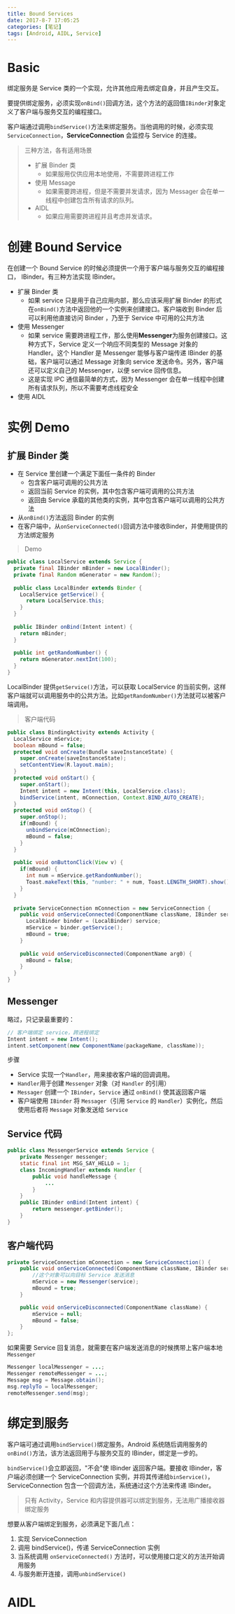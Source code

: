 ```yaml
---
title: Bound Services
date: 2017-8-7 17:05:25
categories: [笔记]
tags: [Android, AIDL, Service]
---
```


# Basic

绑定服务是 Service 类的一个实现，允许其他应用去绑定自身，并且产生交互。

要提供绑定服务，必须实现`onBind()`回调方法，这个方法的返回值`IBinder`对象定义了客户端与服务交互的编程接口。

客户端通过调用`bindService()`方法来绑定服务。当他调用的时候，必须实现`ServiceConnection`，**ServiceConnection** 会监控与 Service 的连接。

> 三种方法，各有适用场景
>
> * 扩展 Binder 类
>   * 如果服用仅供应用本地使用，不需要跨进程工作
> * 使用 Message
>   * 如果需要跨进程，但是不需要并发请求，因为 Messager 会在单一线程中创建包含所有请求的队列。
> * AIDL
>   * 如果应用需要跨进程并且考虑并发请求。



# 创建 Bound Service

在创建一个 Bound Service 的时候必须提供一个用于客户端与服务交互的编程接口， IBinder。有三种方法实现 IBinder。

* 扩展 Binder 类
  * 如果 service 只是用于自己应用内部，那么应该采用扩展 Binder 的形式在`onBind()`方法中返回他的一个实例来创建接口。客户端收到 Binder 后可以利用他直接访问 Binder ，乃至于 Service 中可用的公共方法
* 使用 Messenger
  * 如果 service 需要跨进程工作，那么使用**Messenger**为服务创建接口。这种方式下，Service 定义一个响应不同类型的 Message 对象的 Handler。这个 Handler 是 Messenger 能够与客户端传递 IBinder 的基础，客户端可以通过 Message 对象向 service 发送命令。另外，客户端还可以定义自己的 Messenger，以便 service 回传信息。
  * 这是实现 IPC 通信最简单的方式，因为 Messenger 会在单一线程中创建所有请求队列，所以不需要考虑线程安全
* 使用 AIDL

# 实例 Demo

## 扩展 Binder 类

* 在 Service 里创建一个满足下面任一条件的 Binder
  * 包含客户端可调用的公共方法
  * 返回当前 Service 的实例，其中包含客户端可调用的公共方法
  * 返回由 Service 承载的其他类的实例，其中包含客户端可以调用的公共方法
* 从`onBind()`方法返回 Binder 的实例
* 在客户端中，从`onServiceConnected()`回调方法中接收Binder，并使用提供的方法绑定服务

> Demo

```java
public class LocalService extends Service {
  private final IBinder mBinder = new LocalBinder();
  private final Random mGenerator = new Random();
  
  public class LocalBinder extends Binder {
    LocalService getService() {
      return LocalService.this;
    }
  }
  
  public IBinder onBind(Intent intent) {
    return mBinder;
  }
  
  public int getRandomNumber() {
    return mGenerator.nextInt(100);
  }
}
```

LocalBinder 提供`getService()`方法，可以获取 LocalService 的当前实例，这样客户端就可以调用服务中的公共方法。比如`getRandomNumber()`方法就可以被客户端调用。

> 客户端代码

```java
public class BindingActivity extends Activity {
  LocalService mService;
  boolean mBound = false;
  protected void onCreate(Bundle saveInstanceState) {
    super.onCreate(saveInstanceState);
    setContentView(R.layout.main);
  }
  protected void onStart() {
    super.onStart();
    Intent intent = new Intent(this, LocalService.class);
    bindService(intent, mConnection, Context.BIND_AUTO_CREATE);
  }
  protected void onStop() {
    super.onStop();
    if(mBound) {
      unbindService(mCOnnection);
      mBound = false;
    }
  }
  
  public void onButtonClick(View v) {
    if(mBound) {
      int num = mService.getRandomNumber();
      Toast.makeText(this, "number: " + num, Toast.LENGTH_SHORT).show();
    }
  }
  
  private ServiceConnection mConnection = new ServiceConnection {
    public void onServiceConnected(ComponentName className, IBinder service) {
      LocalBinder binder = (LocalBinder) service;
      mService = binder.getService();
      mBound = true;
    }
    
    public void onServiceDisconnected(ComponentName arg0) {
      mBound = false;
    }
  }
}
```

## Messenger

略过，只记录最重要的：

```java
// 客户端绑定 service，跨进程绑定
Intent intent = new Intent();
intent.setComponent(new ComponentName(packageName, className));
```

步骤

* Service 实现一个`Handler`，用来接收客户端的回调调用。
* `Handler`用于创建 `Messenger` 对象（对 `Handler` 的引用）
* `Messager` 创建一个 `IBinder`，`Service` 通过 `onBind()` 使其返回客户端
* 客户端使用 `IBinder` 将 `Messager`（引用 `Service` 的 `Handler`）实例化，然后使用后者将 `Message` 对象发送给 `Service`

## Service 代码

```java
public class MessengerService extends Service {
    private Messenger messenger;
    static final int MSG_SAY_HELLO = 1;
    class IncomingHandler extends Handler {
        public void handleMessage {
            ...
        }
    }
    public IBinder onBind(Intent intent) {
        return messenger.getBinder();
    }
}
```

## 客户端代码

```java
private ServiceConnection mConnection = new ServiceConnection() {
    public void onServiceConnected(ComponentName className, IBinder service) {
        //这个对象可以向目标 Service 发送消息
        mService = new Messenger(service);
        mBound = true;
    }

    public void onServiceDisconnected(ComponentName className) {
        mService = null;
        mBound = false;
    }
};
```

如果需要 Service 回复消息，就需要在客户端发送消息的时候携带上客户端本地 `Messenger`

```java
Messenger localMessenger = ...;
Messenger remoteMessenger = ...;
Message msg = Message.obtain();
msg.replyTo = localMessenger;
remoteMessenger.send(msg);
```

# 绑定到服务

客户端可通过调用`bindService()`绑定服务。Android 系统随后调用服务的`onBind()`方法，该方法返回用于与服务交互的 IBinder，绑定是一步的。

`bindService()`会立即返回，"不会"使 IBinder 返回客户端。要接收 IBinder，客户端必须创建一个 ServiceConnection 实例，并将其传递给`binService()`，ServiceConnection 包含一个回调方法，系统通过这个方法来传递 IBinder。

> 只有 Activity，Service 和内容提供器可以绑定到服务，无法用广播接收器绑定服务

想要从客户端绑定到服务，必须满足下面几点：

1. 实现 ServiceConnection
2. 调用 bindService()，传递 ServiceConnection 实例
3. 当系统调用 `onServiceConnected()` 方法时，可以使用接口定义的方法开始调用服务
4. 与服务断开连接，调用`unbindService()`

# AIDL

